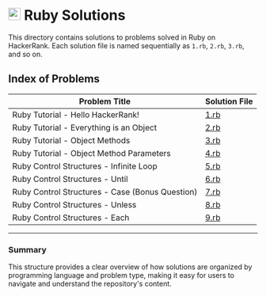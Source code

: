 # <img src="https://www.ruby-lang.org/images/header-ruby-logo.png" alt="Ruby Logo" width="25" height="25"> Ruby Solutions

This directory contains solutions to problems solved in Ruby on HackerRank. Each solution file is named sequentially as `1.rb`, `2.rb`, `3.rb`, and so on.


## Index of Problems

| Problem Title                    | Solution File |
|----------------------------------|---------------|
| Ruby Tutorial - Hello HackerRank!| [1.rb](1.rb)  |
| Ruby Tutorial - Everything is an Object| [2.rb](2.rb)|
| Ruby Tutorial - Object Methods| [3.rb](3.rb)|
| Ruby Tutorial - Object Method Parameters| [4.rb](4.rb)|
| Ruby Control Structures - Infinite Loop| [5.rb](5.rb)|
| Ruby Control Structures - Until| [6.rb](6.rb)|
| Ruby Control Structures - Case (Bonus Question)| [7.rb](7.rb)|
|Ruby Control Structures - Unless| [8.rb](8.rb)|
|Ruby Control Structures - Each| [9.rb](9.rb)|

---

### Summary

This structure provides a clear overview of how solutions are organized by programming language and problem type, making it easy for users to navigate and understand the repository's content.
